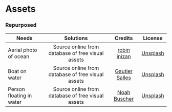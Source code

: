 # Assets

### Repurposed

| Needs  | Solutions | Credits | License |
| -------|:---------:|:-------:| :-----: |
| Aerial photo of ocean | Source online from database of free visual assets | [robin inizan](https://unsplash.com/@robin_inizan) | [Unsplash](https://unsplash.com/license) |
|Boat on water | Source online from database of free visual assets | [Gautier Salles](https://unsplash.com/@yamnez) | [Unsplash](https://unsplash.com/license) |
| Person floating in water | Source online from database of free visual assets | [Noah Buscher](https://unsplash.com/@noahbuscher) | [Unsplash](https://unsplash.com/license) |
